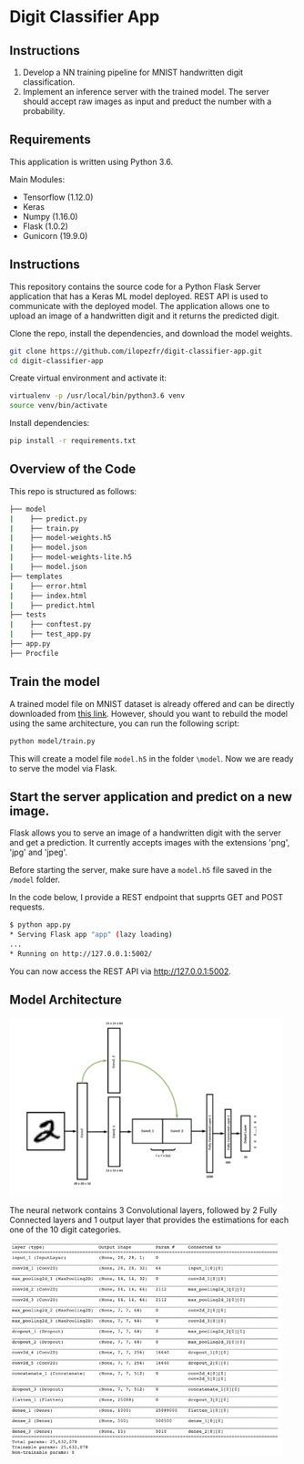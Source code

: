 #  Digit Classifier App


## Instructions
1. Develop a NN training pipeline for MNIST handwritten digit classification. 
2. Implement an inference server with the trained model. The server should accept raw images as input and preduct the number with a probability. 


## Requirements

This application is written using Python 3.6.

Main Modules:
- Tensorflow (1.12.0)
- Keras
- Numpy (1.16.0)
- Flask (1.0.2)
- Gunicorn (19.9.0)

## Instructions

This repository contains the source code for a Python Flask Server application that has a Keras ML model deployed. REST API is used to communicate with the deployed model. The application allows one to upload an image of a handwritten digit and it returns the predicted digit. 


Clone the repo, install the dependencies, and download the model weights. 

```bash
git clone https://github.com/ilopezfr/digit-classifier-app.git
cd digit-classifier-app
```

Create virtual environment and activate it:
```bash
virtualenv -p /usr/local/bin/python3.6 venv
source venv/bin/activate
```
Install dependencies:
```bash
pip install -r requirements.txt
```
<!--
Download the model.h5 and save it into model folder
```bash
wget "https://drive.google.com/open?id=15ij4G9nYEb74CqhqooXRIyWjfJrqDmey" -P /model
```
-->


## Overview of the Code
This repo is structured as follows:

```bash
├── model
|    ├── predict.py
|    ├── train.py
|    ├── model-weights.h5
|    ├── model.json
|    ├── model-weights-lite.h5
|    ├── model.json
├── templates
|    ├── error.html
|    ├── index.html
|    ├── predict.html
├── tests
|    ├── conftest.py
|    ├── test_app.py
├── app.py
├── Procfile
```

## Train the model
A trained model file on MNIST dataset is already offered and can be directly downloaded from [this link](https://drive.google.com/open?id=15ij4G9nYEb74CqhqooXRIyWjfJrqDmey). However, should you want to rebuild the model using the same architecture, you can run the following script:

```bash
python model/train.py
```
This will create a model file `model.h5` in the folder `\model`. Now we are ready to serve the model via Flask. 


## Start the server application and predict on a new image.
Flask allows you to serve an image of a handwritten digit with the server and get a prediction. It currently accepts images with the extensions 'png', 'jpg' and 'jpeg'.

Before starting the server, make sure have a `model.h5` file saved in the `/model` folder.

In the code below, I provide a REST endpoint that supprts GET and POST requests.

```bash
$ python app.py
* Serving Flask app "app" (lazy loading)
...
* Running on http://127.0.0.1:5002/
```
You can now access the REST API via http://127.0.0.1:5002.




## Model Architecture

<img src="images_repo/mnist-model-architecture.png" width="480"  />

The neural network contains 3 Convolutional layers, followed by 2 Fully Connected layers and 1 output layer that provides the estimations for each one of the 10 digit categories. 

<img src="images_repo/mnist-model-summary.png" width="480"  />
